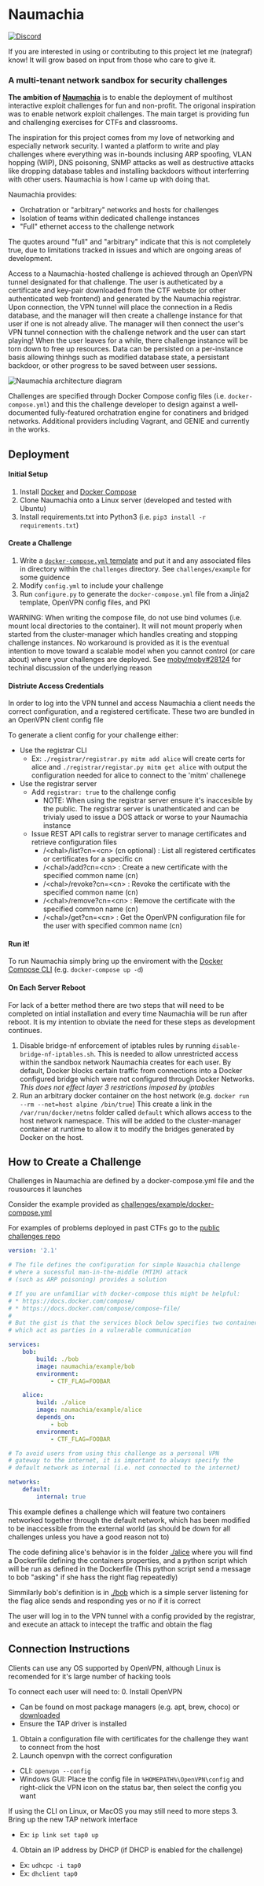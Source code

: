 # Naumachia
[![Discord](https://img.shields.io/discord/404881131058626570.svg)](https://discord.gg/gH9ZgeT) 

If you are interested in using or contributing to this project let me (nategraf) know! It will grow based on input from those who care to give it.

### A multi-tenant network sandbox for security challenges

**The ambition of [Naumachia](https://en.wikipedia.org/wiki/Naumachia)** is to enable the deployment of multihost interactive exploit challenges for fun and non-profit. The origonal inspiration was to enable network exploit challenges. The main target is providing fun and challenging exercises for CTFs and classrooms.

The inspiration for this project comes from my love of networking and especially network security. I wanted a platform to write and play challenges where everything was in-bounds inclusing ARP spoofing, VLAN hopping (WIP), DNS poisoning, SNMP attacks as well as destructive attacks like dropping database tables and installing backdoors without interferring with other users. Naumachia is how I came up with doing that.

Naumachia provides:
* Orchatration or "arbitrary" networks and hosts for challenges
* Isolation of teams within dedicated challenge instances
* "Full" ethernet access to the challenge network

The quotes around "full" and "arbitrary" indicate that this is not completely true, due to limitations tracked in issues and which are ongoing areas of development.

Access to a Naumachia-hosted challenge is achieved through an OpenVPN tunnel designated for that challenge. The user is autheticated by a certificate and key-pair downloaded from the CTF webste (or other authenticated web frontend) and generated by the Naumachia registrar. Upon connection, the VPN tunnel will place the connection in a Redis database, and the manager will then create a challenge instance for that user if one is not already alive. The manager will then connect the user's VPN tunnel connection with the challenge network and the user can start playing! When the user leaves for a while, there challenge instance will be torn down to free up resources. Data can be persisted on a per-instance basis allowing thinhgs such as modified database state, a persistant backdoor, or other progress to be saved between user sessions.

![Naumachia architecture diagram](naumachia-architecture.svg)

Challenges are specified through Docker Compose config files (i.e. `docker-compose.yml`) and this the challenge developer to design against a well-documented fully-featured orchatration engine for conatiners and bridged networks. Additional providers including Vagrant, and GENIE and currently in the works.

## Deployment

#### Initial Setup
1. Install [Docker](https://docs.docker.com/engine/installation/) and [Docker Compose](https://docs.docker.com/compose/install/)
2. Clone Naumachia onto a Linux server (developed and tested with Ubuntu)
3. Install requirements.txt into Python3 (i.e. `pip3 install -r requirements.txt`)

#### Create a Challenge
1. Write a [`docker-compose.yml` template](https://docs.docker.com/compose/compose-file/) and put it and any associated files in directory within the `challenges` directory. See `challenges/example` for some guidence
2. Modify `config.yml` to include your challenge
3. Run `configure.py` to generate the `docker-compose.yml` file from a Jinja2 template, OpenVPN config files, and PKI

WARNING: When writing the compose file, do not use bind volumes (i.e. mount local directories to the container). It will not mount properly when started from the cluster-manager which handles creating and stopping challenge instances. No workaround is provided as it is the eventual intention to move toward a scalable model when you cannot control (or care about) where your challenges are deployed. See [moby/moby#28124](https://github.com/moby/moby/issues/28124) for techinal discussion of the underlying reason

#### Distriute Access Credentials
In order to log into the VPN tunnel and access Naumachia a client needs the correct configuration, and a registered certificate. These two are bundled in an OpenVPN client config file

To generate a client config for your challenge either:
* Use the registrar CLI
  * Ex: `./registrar/registrar.py mitm add alice` will create certs for alice and `./registrar/registar.py mitm get alice` with output the configuration needed for alice to connect to the 'mitm' challenege
* Use the registrar server
  * Add `registrar: true` to the challenge config
    * NOTE: When using the registrar server ensure it's inaccesible by the public. The registrar server is unathenticated and can be trivialy used to issue a DOS attack or worse to your Naumachia instance
  * Issue REST API calls to registrar server to manage certificates and retrieve configuration files
    * /\<chal\>/list?cn=\<cn\> (cn optional) : List all registered certificates or certificates for a specific cn
    * /\<chal\>/add?cn=\<cn\> : Create a new certificate with the specified common name (cn)
    * /\<chal\>/revoke?cn=\<cn\> : Revoke the certificate with the specified common name (cn)
    * /\<chal\>/remove?cn=\<cn\> : Remove the certificate with the specified common name (cn)
    * /\<chal\>/get?cn=\<cn\> : Get the OpenVPN configuration file for the user with specified common name (cn)

#### Run it!
To run Naumachia simply bring up the enviroment with the [Docker Compose CLI](https://docs.docker.com/compose/reference/overview/) (e.g. `docker-compose up -d`)

#### On Each Server Reboot
For lack of a better method there are two steps that will need to be completed on intial installation and every time Naumachia will be run after reboot. It is my intention to obviate the need for these steps as development continues.
1. Disable bridge-nf enforcement of iptables rules by running `disable-bridge-nf-iptables.sh`. This is needed to allow unrestricted access within the sandbox network Naumachia creates for each user. By default, Docker blocks certain traffic from connections into a Docker configured bridge which were not configured through Docker Networks. *This does not effect layer 3 restrictions imposed by iptables*
2. Run an arbitrary docker container on the host network (e.g. `docker run --rm --net=host alpine /bin/true`) This create a link in the `/var/run/docker/netns` folder called `default` which allows access to the host network namespace. This will be added to the cluster-manager container at runtime to allow it to modify the bridges generated by Docker on the host.

## How to Create a Challenge

Challenges in Naumachia are defined by a docker-compose.yml file and the rousources it launches

Consider the example provided as [challenges/example/docker-compose.yml](https://github.com/nategraf/Naumachia/blob/master/challenges/example/docker-compose.yml)

For examples of problems deployed in past CTFs go to the [public challenges repo](https://github.com/nategraf/naumachia-challenges-public)

```yaml
version: '2.1'

# The file defines the configuration for simple Nauachia challenge
# where a sucessful man-in-the-middle (MTIM) attack
# (such as ARP poisoning) provides a solution

# If you are unfamiliar with docker-compose this might be helpful:
# * https://docs.docker.com/compose/
# * https://docs.docker.com/compose/compose-file/
#
# But the gist is that the services block below specifies two containers,
# which act as parties in a vulnerable communication

services:
    bob:
        build: ./bob
        image: naumachia/example/bob
        environment:
            - CTF_FLAG=FOOBAR

    alice:
        build: ./alice
        image: naumachia/example/alice
        depends_on:
            - bob
        environment:
            - CTF_FLAG=FOOBAR

# To avoid users from using this challenge as a personal VPN
# gateway to the internet, it is important to always specify the
# default network as internal (i.e. not connected to the internet)

networks:
    default:
        internal: true
```

This example defines a challenge which will feature two containers networked together through the default network, which has been modified to be inaccessible from the external world (as should be down for all challenges unless you have a good reason not to)

The code defining alice's behavior is in the folder [./alice](https://github.com/nategraf/Naumachia/tree/master/challenges/example/alice) where you will find a Dockerfile defining the containers properties, and a python script which will be run as defined in the Dockerfile (This python script send a message to bob "asking" if she hass the right flag repeatedly)

Simmilarly bob's definition is in [./bob](https://github.com/nategraf/Naumachia/tree/master/challenges/example/bob) which is a simple server listening for the flag alice sends and responding yes or no if it is correct

The user will log in to the VPN tunnel with a config provided by the registrar, and execute an attack to intecept the traffic and obtain the flag

## Connection Instructions

Clients can use any OS supported by OpenVPN, although Linux is recomended for it's large number of hacking tools

To connect each user will need to:
0. Install OpenVPN
  * Can be found on most package managers (e.g. apt, brew, choco) or [downloaded](https://openvpn.net/index.php/open-source/downloads.html)
  * Ensure the TAP driver is installed
1. Obtain a configuration file with certificates for the challenge they want to connect from the host
2. Launch openvpn with the correct configuration
  * CLI: `openvpn --config`
  * Windows GUI: Place the config file in `%HOMEPATH%\OpenVPN\config` and right-click the VPN icon on the status bar, then select the config you want

If using the CLI on Linux, or MacOS you may still need to more steps
3. Bring up the new TAP network interface
  * Ex: `ip link set tap0 up`
4. Obtain an IP address by DHCP (if DHCP is enabled for the challenge)
  * Ex: `udhcpc -i tap0`
  * Ex: `dhclient tap0`
